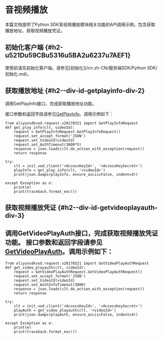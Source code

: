 音视频播放 
==========================

本篇文档提供了Python SDK音视频播放模块相关功能的API调用示例。包含获取播放地址、获取视频播放凭证。

初始化客户端 {#h2-u521Du59CBu5316u5BA2u6237u7AEF1}
--------------------------------------------

使用前请先初始化客户端，请参见[初始化](/cn.zh-CN/服务端SDK/Python SDK/初始化.md)。

获取播放地址 {#h2--div-id-getplayinfo-div-2}
--------------------------------------

调用GetPlayInfo接口，完成获取播放地址功能。

接口参数和返回字段请参见[GetPlayInfo](/cn.zh-CN/服务端API/音视频播放/获取视频播放地址.md)。调用示例如下：

    from aliyunsdkvod.request.v20170321 import GetPlayInfoRequest
    def get_play_info(clt, videoId):
        request = GetPlayInfoRequest.GetPlayInfoRequest()
        request.set_accept_format('JSON')
        request.set_VideoId(videoId)
        request.set_AuthTimeout(3600*5)
        response = json.loads(clt.do_action_with_exception(request))
        return response
    
    try:
        clt = init_vod_client('<AccessKeyId>', '<AccessKeySecret>')
        playInfo = get_play_info(clt, '<videoId>')
        print(json.dumps(playInfo, ensure_ascii=False, indent=4))
    
    except Exception as e:
        print(e)
        print(traceback.format_exc())



获取视频播放凭证 {#h2--div-id-getvideoplayauth-div-3}
---------------------------------------------

调用GetVideoPlayAuth接口，完成获取视频播放凭证功能。
接口参数和返回字段请参见[GetVideoPlayAuth](/cn.zh-CN/服务端API/音视频播放/获取视频播放凭证.md)。调用示例如下： 
---------------------------------------------------------------------------------------------------------------------------------------------------------------

    from aliyunsdkvod.request.v20170321 import GetVideoPlayAuthRequest
    def get_video_playauth(clt, videoId):
        request = GetVideoPlayAuthRequest.GetVideoPlayAuthRequest()
        request.set_accept_format('JSON')
        request.set_VideoId(videoId)
        request.set_AuthInfoTimeout(3000)
        response = json.loads(clt.do_action_with_exception(request))
        return response
    
    try:
        clt = init_vod_client('<AccessKeyId>', '<AccessKeySecret>')
        playAuth = get_video_playauth(clt, '<videoId>')
        print(json.dumps(playAuth, ensure_ascii=False, indent=4))
    
    except Exception as e:
        print(e)
        print(traceback.format_exc())


